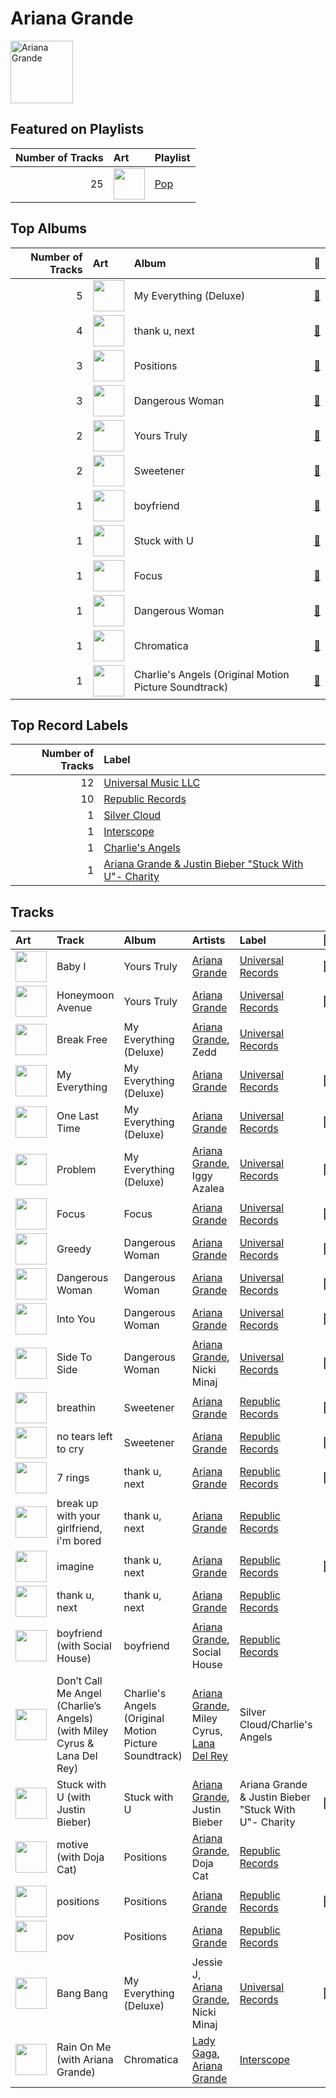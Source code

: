 
# Ariana Grande


<img src="https://i.scdn.co/image/ab6761610000e5ebcdce7620dc940db079bf4952" alt="Ariana Grande" width="100" />

## Featured on Playlists
|   Number of Tracks | Art                                                                                                                                                                                                                         | Playlist                   |
|-------------------:|:----------------------------------------------------------------------------------------------------------------------------------------------------------------------------------------------------------------------------|:---------------------------|
|                 25 | <img src="https://mosaic.scdn.co/640/ab67616d0000b27341aa6776dc15fbd71a2b4557ab67616d0000b273488df3d22b1f5c0ea15b686aab67616d0000b2739b9a3105ad4ffb91ad2e2798ab67616d0000b273d6ec808748fa5b0c2d3a6618" alt="" width="50" /> | [Pop](../playlists/pop.md) |
## Top Albums

|   Number of Tracks | Art                                                                                              | Album                                                 | 🔗                                                          |
|-------------------:|:-------------------------------------------------------------------------------------------------|:------------------------------------------------------|:-----------------------------------------------------------|
|                  5 | <img src="https://i.scdn.co/image/ab67616d0000b273deec12a28d1e336c5052e9aa" alt="" width="50" /> | My Everything (Deluxe)                                | [🔗](https://open.spotify.com/album/6EVYTRG1drKdO8OnIQBeEj) |
|                  4 | <img src="https://i.scdn.co/image/ab67616d0000b27356ac7b86e090f307e218e9c8" alt="" width="50" /> | thank u, next                                         | [🔗](https://open.spotify.com/album/2fYhqwDWXjbpjaIJPEfKFw) |
|                  3 | <img src="https://i.scdn.co/image/ab67616d0000b2735ef878a782c987d38d82b605" alt="" width="50" /> | Positions                                             | [🔗](https://open.spotify.com/album/3euz4vS7ezKGnNSwgyvKcd) |
|                  3 | <img src="https://i.scdn.co/image/ab67616d0000b2735f9393fda71e7df39b34defd" alt="" width="50" /> | Dangerous Woman                                       | [🔗](https://open.spotify.com/album/3OZgEywV4krCZ814pTJWr7) |
|                  2 | <img src="https://i.scdn.co/image/ab67616d0000b2734bb9f35da9ff34b1e2314d8e" alt="" width="50" /> | Yours Truly                                           | [🔗](https://open.spotify.com/album/5xSvNPstcxHtR4ap2vvN8A) |
|                  2 | <img src="https://i.scdn.co/image/ab67616d0000b273c3af0c2355c24ed7023cd394" alt="" width="50" /> | Sweetener                                             | [🔗](https://open.spotify.com/album/3tx8gQqWbGwqIGZHqDNrGe) |
|                  1 | <img src="https://i.scdn.co/image/ab67616d0000b2732ca010dcf3863a07611d8b4f" alt="" width="50" /> | boyfriend                                             | [🔗](https://open.spotify.com/album/3zVB99XMdbP9HTVNg0GJwV) |
|                  1 | <img src="https://i.scdn.co/image/ab67616d0000b2732babb9dbd8f5146112f1bf86" alt="" width="50" /> | Stuck with U                                          | [🔗](https://open.spotify.com/album/5mUdh6YWnUvf0MfklEk1oi) |
|                  1 | <img src="https://i.scdn.co/image/ab67616d0000b273d6ec808748fa5b0c2d3a6618" alt="" width="50" /> | Focus                                                 | [🔗](https://open.spotify.com/album/3IGM1sXYke2UGII2DORrof) |
|                  1 | <img src="https://i.scdn.co/image/ab67616d0000b27333342c57a9b2c4e04c97b3f5" alt="" width="50" /> | Dangerous Woman                                       | [🔗](https://open.spotify.com/album/1QRP5lutJodPixU2EWfnD7) |
|                  1 | <img src="https://i.scdn.co/image/ab67616d0000b2736040effba89b9b00a6f6743a" alt="" width="50" /> | Chromatica                                            | [🔗](https://open.spotify.com/album/05c49JgPmL4Uz2ZeqRx5SP) |
|                  1 | <img src="https://i.scdn.co/image/ab67616d0000b273c891137d2513ecd496e9152e" alt="" width="50" /> | Charlie's Angels (Original Motion Picture Soundtrack) | [🔗](https://open.spotify.com/album/4NBuascXb3uK0mFUYuJ63f) |

## Top Record Labels

|   Number of Tracks | Label                                                                                                                       |
|-------------------:|:----------------------------------------------------------------------------------------------------------------------------|
|                 12 | [Universal Music LLC](../labels/universal_music_llc.md)                                                                     |
|                 10 | [Republic Records](../labels/republic_records.md)                                                                           |
|                  1 | [Silver Cloud](../labels/silver_cloud.md)                                                                                   |
|                  1 | [Interscope](../labels/interscope.md)                                                                                       |
|                  1 | [Charlie's Angels](../labels/charlie_s_angels.md)                                                                           |
|                  1 | [Ariana Grande & Justin Bieber "Stuck With U"- Charity](../labels/ariana_grande___justin_bieber__stuck_with_u___charity.md) |

## Tracks

| Art                                                                                              | Track                                                                    | Album                                                 | Artists                                                                         | Label                                                 | 💚   | 🔗                                                          |
|:-------------------------------------------------------------------------------------------------|:-------------------------------------------------------------------------|:------------------------------------------------------|:--------------------------------------------------------------------------------|:------------------------------------------------------|:----|:-----------------------------------------------------------|
| <img src="https://i.scdn.co/image/ab67616d0000b2734bb9f35da9ff34b1e2314d8e" alt="" width="50" /> | Baby I                                                                   | Yours Truly                                           | [Ariana Grande](ariana_grande.md)                                               | [Universal Records](../labels/universal_music_llc.md) | 💚   | [🔗](https://open.spotify.com/track/6EIsMa5lbvljYxqCkjZVDi) |
| <img src="https://i.scdn.co/image/ab67616d0000b2734bb9f35da9ff34b1e2314d8e" alt="" width="50" /> | Honeymoon Avenue                                                         | Yours Truly                                           | [Ariana Grande](ariana_grande.md)                                               | [Universal Records](../labels/universal_music_llc.md) | 💚   | [🔗](https://open.spotify.com/track/2ofOe2OaXFpZF5ETbsc7Qu) |
| <img src="https://i.scdn.co/image/ab67616d0000b273deec12a28d1e336c5052e9aa" alt="" width="50" /> | Break Free                                                               | My Everything (Deluxe)                                | [Ariana Grande](ariana_grande.md), Zedd                                         | [Universal Records](../labels/universal_music_llc.md) |     | [🔗](https://open.spotify.com/track/12KUFSHFgT0XCoiSlvdQi4) |
| <img src="https://i.scdn.co/image/ab67616d0000b273deec12a28d1e336c5052e9aa" alt="" width="50" /> | My Everything                                                            | My Everything (Deluxe)                                | [Ariana Grande](ariana_grande.md)                                               | [Universal Records](../labels/universal_music_llc.md) | 💚   | [🔗](https://open.spotify.com/track/4eumFsTnduH3zRfaASoAPs) |
| <img src="https://i.scdn.co/image/ab67616d0000b273deec12a28d1e336c5052e9aa" alt="" width="50" /> | One Last Time                                                            | My Everything (Deluxe)                                | [Ariana Grande](ariana_grande.md)                                               | [Universal Records](../labels/universal_music_llc.md) | 💚   | [🔗](https://open.spotify.com/track/7xoUc6faLbCqZO6fQEYprd) |
| <img src="https://i.scdn.co/image/ab67616d0000b273deec12a28d1e336c5052e9aa" alt="" width="50" /> | Problem                                                                  | My Everything (Deluxe)                                | [Ariana Grande](ariana_grande.md), Iggy Azalea                                  | [Universal Records](../labels/universal_music_llc.md) | 💚   | [🔗](https://open.spotify.com/track/7vS3Y0IKjde7Xg85LWIEdP) |
| <img src="https://i.scdn.co/image/ab67616d0000b273d6ec808748fa5b0c2d3a6618" alt="" width="50" /> | Focus                                                                    | Focus                                                 | [Ariana Grande](ariana_grande.md)                                               | [Universal Records](../labels/universal_music_llc.md) | 💚   | [🔗](https://open.spotify.com/track/1cdzfFjEbUbgTm5nv3FgXR) |
| <img src="https://i.scdn.co/image/ab67616d0000b27333342c57a9b2c4e04c97b3f5" alt="" width="50" /> | Greedy                                                                   | Dangerous Woman                                       | [Ariana Grande](ariana_grande.md)                                               | [Universal Records](../labels/universal_music_llc.md) | 💚   | [🔗](https://open.spotify.com/track/7aLT0tLcS40Penaplqu2cZ) |
| <img src="https://i.scdn.co/image/ab67616d0000b2735f9393fda71e7df39b34defd" alt="" width="50" /> | Dangerous Woman                                                          | Dangerous Woman                                       | [Ariana Grande](ariana_grande.md)                                               | [Universal Records](../labels/universal_music_llc.md) | 💚   | [🔗](https://open.spotify.com/track/7l94dyN2hX9c6wWcZQuOGJ) |
| <img src="https://i.scdn.co/image/ab67616d0000b2735f9393fda71e7df39b34defd" alt="" width="50" /> | Into You                                                                 | Dangerous Woman                                       | [Ariana Grande](ariana_grande.md)                                               | [Universal Records](../labels/universal_music_llc.md) | 💚   | [🔗](https://open.spotify.com/track/2meEiZKWkiN28gITzFwQo5) |
| <img src="https://i.scdn.co/image/ab67616d0000b2735f9393fda71e7df39b34defd" alt="" width="50" /> | Side To Side                                                             | Dangerous Woman                                       | [Ariana Grande](ariana_grande.md), Nicki Minaj                                  | [Universal Records](../labels/universal_music_llc.md) | 💚   | [🔗](https://open.spotify.com/track/1pKeFVVUOPjFsOABub0OaV) |
| <img src="https://i.scdn.co/image/ab67616d0000b273c3af0c2355c24ed7023cd394" alt="" width="50" /> | breathin                                                                 | Sweetener                                             | [Ariana Grande](ariana_grande.md)                                               | [Republic Records](../labels/republic_records.md)     | 💚   | [🔗](https://open.spotify.com/track/4OafepJy2teCjYJbvFE60J) |
| <img src="https://i.scdn.co/image/ab67616d0000b273c3af0c2355c24ed7023cd394" alt="" width="50" /> | no tears left to cry                                                     | Sweetener                                             | [Ariana Grande](ariana_grande.md)                                               | [Republic Records](../labels/republic_records.md)     | 💚   | [🔗](https://open.spotify.com/track/2qT1uLXPVPzGgFOx4jtEuo) |
| <img src="https://i.scdn.co/image/ab67616d0000b27356ac7b86e090f307e218e9c8" alt="" width="50" /> | 7 rings                                                                  | thank u, next                                         | [Ariana Grande](ariana_grande.md)                                               | [Republic Records](../labels/republic_records.md)     | 💚   | [🔗](https://open.spotify.com/track/6ocbgoVGwYJhOv1GgI9NsF) |
| <img src="https://i.scdn.co/image/ab67616d0000b27356ac7b86e090f307e218e9c8" alt="" width="50" /> | break up with your girlfriend, i'm bored                                 | thank u, next                                         | [Ariana Grande](ariana_grande.md)                                               | [Republic Records](../labels/republic_records.md)     |     | [🔗](https://open.spotify.com/track/4kV4N9D1iKVxx1KLvtTpjS) |
| <img src="https://i.scdn.co/image/ab67616d0000b27356ac7b86e090f307e218e9c8" alt="" width="50" /> | imagine                                                                  | thank u, next                                         | [Ariana Grande](ariana_grande.md)                                               | [Republic Records](../labels/republic_records.md)     | 💚   | [🔗](https://open.spotify.com/track/39LmTF9RgyakzSYX8txrow) |
| <img src="https://i.scdn.co/image/ab67616d0000b27356ac7b86e090f307e218e9c8" alt="" width="50" /> | thank u, next                                                            | thank u, next                                         | [Ariana Grande](ariana_grande.md)                                               | [Republic Records](../labels/republic_records.md)     |     | [🔗](https://open.spotify.com/track/3e9HZxeyfWwjeyPAMmWSSQ) |
| <img src="https://i.scdn.co/image/ab67616d0000b2732ca010dcf3863a07611d8b4f" alt="" width="50" /> | boyfriend (with Social House)                                            | boyfriend                                             | [Ariana Grande](ariana_grande.md), Social House                                 | [Republic Records](../labels/republic_records.md)     |     | [🔗](https://open.spotify.com/track/0Ryd8975WihbObpp5cPW1t) |
| <img src="https://i.scdn.co/image/ab67616d0000b273c891137d2513ecd496e9152e" alt="" width="50" /> | Don’t Call Me Angel (Charlie’s Angels) (with Miley Cyrus & Lana Del Rey) | Charlie's Angels (Original Motion Picture Soundtrack) | [Ariana Grande](ariana_grande.md), Miley Cyrus, [Lana Del Rey](lana_del_rey.md) | Silver Cloud/Charlie's Angels                         |     | [🔗](https://open.spotify.com/track/6zegtH6XXd2PDPLvy1Y0n2) |
| <img src="https://i.scdn.co/image/ab67616d0000b2732babb9dbd8f5146112f1bf86" alt="" width="50" /> | Stuck with U (with Justin Bieber)                                        | Stuck with U                                          | [Ariana Grande](ariana_grande.md), Justin Bieber                                | Ariana Grande & Justin Bieber "Stuck With U"- Charity | 💚   | [🔗](https://open.spotify.com/track/4HBZA5flZLE435QTztThqH) |
| <img src="https://i.scdn.co/image/ab67616d0000b2735ef878a782c987d38d82b605" alt="" width="50" /> | motive (with Doja Cat)                                                   | Positions                                             | [Ariana Grande](ariana_grande.md), Doja Cat                                     | [Republic Records](../labels/republic_records.md)     |     | [🔗](https://open.spotify.com/track/5GkQIP5mWPi4KZLLXeuFTT) |
| <img src="https://i.scdn.co/image/ab67616d0000b2735ef878a782c987d38d82b605" alt="" width="50" /> | positions                                                                | Positions                                             | [Ariana Grande](ariana_grande.md)                                               | [Republic Records](../labels/republic_records.md)     | 💚   | [🔗](https://open.spotify.com/track/35mvY5S1H3J2QZyna3TFe0) |
| <img src="https://i.scdn.co/image/ab67616d0000b2735ef878a782c987d38d82b605" alt="" width="50" /> | pov                                                                      | Positions                                             | [Ariana Grande](ariana_grande.md)                                               | [Republic Records](../labels/republic_records.md)     |     | [🔗](https://open.spotify.com/track/3UoULw70kMsiVXxW0L3A33) |
| <img src="https://i.scdn.co/image/ab67616d0000b273deec12a28d1e336c5052e9aa" alt="" width="50" /> | Bang Bang                                                                | My Everything (Deluxe)                                | Jessie J, [Ariana Grande](ariana_grande.md), Nicki Minaj                        | [Universal Records](../labels/universal_music_llc.md) | 💚   | [🔗](https://open.spotify.com/track/466s1BacUmiRdR3ISvNjyx) |
| <img src="https://i.scdn.co/image/ab67616d0000b2736040effba89b9b00a6f6743a" alt="" width="50" /> | Rain On Me (with Ariana Grande)                                          | Chromatica                                            | [Lady Gaga](lady_gaga.md), [Ariana Grande](ariana_grande.md)                    | [Interscope](../labels/interscope.md)                 |     | [🔗](https://open.spotify.com/track/7ju97lgwC2rKQ6wwsf9no9) |